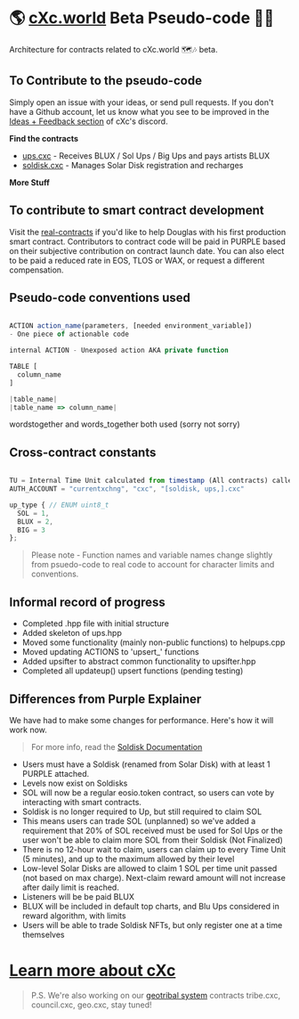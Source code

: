 # 🌎 [cXc.world](https://cxc.world) Beta Pseudo-code 👨‍💻
Architecture for contracts related to cXc.world 🗺🎶 beta. 

## To Contribute to the pseudo-code
Simply open an issue with your ideas, or send pull requests. If you don't have a Github account, let us know what you see to be improved in the [Ideas + Feedback section](https://discord.gg/7MWFcYFjHz) of cXc's discord. 

**Find the contracts** 
- [ups.cxc](pseudo-contracts/ups.cxc.js) - Receives BLUX / Sol Ups / Big Ups and pays artists BLUX
- [soldisk.cxc](pseudo-contracts/soldisk.cxc.js) - Manages Solar Disk registration and recharges


**More Stuff**



## To contribute to smart contract development
Visit the [real-contracts](https://github.com/dougbutner/beta-pseudo/tree/main/real-contracts) if you'd like to help Douglas with his first production smart contract. Contributors to contract code will be paid in PURPLE based on their subjective contribution on contract launch date. You can also elect to be paid a reduced rate in EOS, TLOS or WAX, or request a different compensation.


## Pseudo-code conventions used
```js

ACTION action_name(parameters, [needed environment_variable])
- One piece of actionable code

internal ACTION - Unexposed action AKA private function

TABLE [
  column_name
]

|table_name|
|table_name => column_name|

```
wordstogether and words_together both used (sorry not sorry)


## Cross-contract constants 

```js

TU = Internal Time Unit calculated from timestamp (All contracts) called timeunit in final code
AUTH_ACCOUNT = "currentxchng", "cxc", "[soldisk, ups,].cxc"

up_type { // ENUM uint8_t 
  SOL = 1,
  BLUX = 2,
  BIG = 3
};

```

> Please note - Function names and variable names change slightly from psuedo-code to real code to account for character limits and conventions.


## Informal record of progress
- Completed .hpp file with initial structure 
- Added skeleton of ups.hpp
- Moved some functionality (mainly non-public functions) to helpups.cpp
- Moved updating ACTIONS to 'upsert_' functions  
- Added upsifter to abstract common functionality to upsifter.hpp
- Completed all updateup() upsert functions (pending testing)


## Differences from Purple Explainer
We have had to make some changes for performance. Here's how it will work now.

> For more info, read the [Soldisk Documentation](https://github.com/currentxchange/purple-explainer/blob/master/Soldisk.md)

- Users must have a Soldisk (renamed from Solar Disk) with at least 1 PURPLE attached. 
- Levels now exist on Soldisks
- SOL will now be a regular eosio.token contract, so users can vote by interacting with smart contracts. 
- Soldisk is no longer required to Up, but still required to claim SOL
- This means users can trade SOL (unplanned) so we've added a requirement that 20% of SOL received must be used for Sol Ups or the user won't be able to claim more SOL from their Soldisk (Not Finalized)
- There is no 12-hour wait to claim, users can claim up to every Time Unit (5 minutes), and up to the maximum allowed by their level
- Low-level Solar Disks are allowed to claim 1 SOL per time unit passed (not based on  max charge). Next-claim reward amount will not increase after daily limit is reached. 
- Listeners will be be paid BLUX
- BLUX will be included in default top charts, and Blu Ups considered in reward algorithm, with limits
- Users will be able to trade Soldisk NFTs, but only register one at a time themselves

# [Learn more about cXc](https://linktr.ee/cxc.world)

> P.S. We're also working on our [geotribal system](https://github.com/dougbutner/web-4#geosocial-systems-geotribes--geodomains) contracts tribe.cxc, council.cxc, geo.cxc, stay tuned! 

